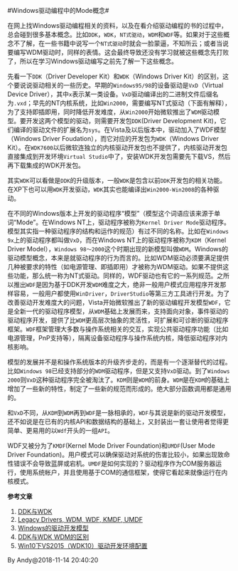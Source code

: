
#Windows驱动编程中的Mode概念#

在网上找Windows驱动编程相关的资料，以及在看介绍驱动编程的书的过程中，总会碰到很多基本概念。比如`DDK`，`WDK`，`NT式驱动`，`WDM`和`WDF`等。如果对于这些概念不了解，在一些书籍中说写一个`NT式驱动`时就会一脸蒙逼，不知所云；或者当说要编写WDM驱动时，同样的表情。这会最终导致还没有学习就被这些概念先打败了，所以在学习Windows驱动编写之前先了解一下这些概念。

先看一下`DDK`（Driver Developer Kit）和`WDK`（Windows Driver Kit）的区别，这个要说说驱动相关的一些历史。早期的`Windows95/98`的设备驱动是`VxD`（Virtual Device Driver），其中`x`表示某一类设备。`VxD`驱动编译出的二进制文件后缀名为`.vxd`；早先的NT内核系统，比如`Win2000`，需要编写NT式驱动（下面有解释），为了支持即插即用，同时降低开发难度，从`Win2000`开始微软推出了`WDM`驱动模型。要开发这两个模型的驱动，则需要开发包`DDK`(Driver Development Kit)，它们编译的驱动文件的扩展名为`sys`。在Vista及以后版本中，驱动加入了WDF模型（Windows Driver Foudation），而它对应的开发包为`WDK`（Windows Driver Kit）。在`WDK7600`以后微软连独立的内核驱动开发包也不提供了，内核驱动开发包直接集成到开发环境`Virtual Studio`中了，安装WDK开发包需要先下载VS，然后再下载集成的WDK开发包。

其实`WDK`可以看做是`DDK`的升级版本，一般`WDK`是包含以前`DDK`开发包的相关功能。在XP下也可以用`WDK`开发驱动，`WDK`其实也能编译出`Win2000-Win2008`的各种驱动。

在不同的Windows版本上开发的驱动程序“模型”（模型这个词语应该来源于单词“Mode”。在Windows NT上，驱动程序被称为`Kernel Driver Mode`驱动程序。模型其实指一种驱动程序的结构和运作的规范）有过不同的名称。比如在`Windows 9x`上的驱动程序都叫做`VxD`，而在Windows NT上的驱动程序被称为`KDM`（Kernel Driver Model），`Windows 98～2000`这个时期出现的新模型叫做`WDM`。Windows的驱动模型概念，本来是就驱动程序的行为而言的。比如WDM驱动必须要满足提供几种被要求的特性（如电源管理、即插即用）才被称为WDM驱动。如果不提供这些功能，那么统一称为NT式驱动。同样的，WDF驱动也有它的一系列规范。之所以推出`WDF`是因为基于DDK开发`WDM`难度之大，绝非一般用户模式应用程序开发那样容易，一般用户都使用`WinDriver`，`DriverStudio`等第三方工具进行开发。为了改善驱动开发难度大的问题，Vista开始微软推出了新的驱动编程开发模型`WDF`，它是全新一代的驱动程序模型，从`WDM`基础上发展而来，支持面向对象，事件驱动的驱动程序开发，提供了比`WDM`更高层次抽象的灵活性，可扩展和可诊断的驱动程序框架。`WDF`框架管理大多数与操作系统相关的交互，实现公共驱动程序功能（比如电源管理，PnP支持等），隔离设备驱动程序与操作系统内核，降低驱动程序对内核影响。

模型的发展并不是和操作系统版本的升级齐步走的，而是有一个逐渐替代的过程。比如`Windows 98`已经支持部分的`WDM`驱动程序，但是又支持`VxD`驱动。到了`Windows 2000`则`VxD`这种驱动程序完全被淘汰了。`KDM`则是`WDM`的前身。`WDM`是在`KDM`的基础上增加了一些新的特性，制定了一些新的规范而形成的。绝大部分函数调用都是通用的。

和`VxD`不同，从`KDM`到`WDM`再到`WDF`是一脉相承的，`WDF`与其说是新的驱动开发模型，还不如说是在已有的内核API和数据结构的基础上，又封装出一套让使用者觉得更简单、更易用的以`Wdf`开头的一组`API`。

WDF又被分为了`KMDF`(Kernel Mode Driver Foundation)和`UMDF`(User Mode Driver Foundation)。用户模式可以确保驱动对系统的伤害比较小，如果出现致命性错误不会导致蓝屏或宕机。`UMDF`是如何实现的？驱动程序作为COM服务器运行，使用系统帐户，并且使用基于COM的通信框架，使得它看起来就像运行在内核模式。

**参考文章**

1. [DDK与WDK](https://yq.aliyun.com/articles/582162)
2. [Legacy Drivers, WDM, WDF, KMDF, UMDF](http://driverentry.com.br/en/blog/?p=68)
3. [Windows的驱动开发模型](http://blog.51cto.com/whatday/1382354)
4. [DDK与WDK WDM的区别](http://blog.sina.com.cn/s/blog_4b9eab320101b6yn.html)
5. [Win10下VS2015（WDK10）驱动开发环境配置](http://lib.csdn.net/article/dotnet/41373)

By Andy@2018-11-14 20:40:20

